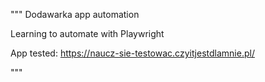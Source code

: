 """
Dodawarka app automation

Learning to automate with Playwright

App tested:
https://naucz-sie-testowac.czyitjestdlamnie.pl/

"""